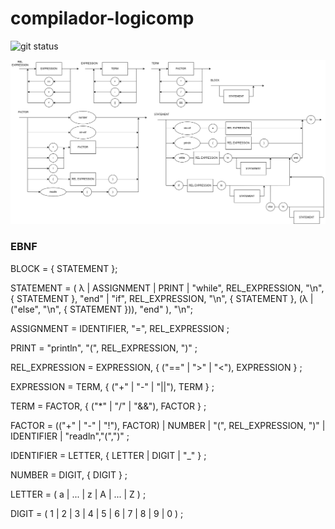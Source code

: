 # compilador-logicomp

![git status](http://3.129.230.99/svg/Vigrel/compilador-logicomp/)

![diagram](diagrama_sintatico.drawio.png)

### EBNF

BLOCK = { STATEMENT };

STATEMENT = ( 
    λ | 
    ASSIGNMENT | 
    PRINT |
    "while", REL_EXPRESSION, "\n", { STATEMENT }, "end" |
    "if", REL_EXPRESSION, "\n", { STATEMENT }, (λ | ("else", "\n", { STATEMENT })), "end"
    ),
    "\n";

ASSIGNMENT = IDENTIFIER, "=", REL_EXPRESSION ;

PRINT = "println", "(", REL_EXPRESSION, ")" ;

REL_EXPRESSION = EXPRESSION, { ("==" | ">" | "<"), EXPRESSION } ;

EXPRESSION = TERM, { ("+" | "-" | "||"), TERM } ;

TERM = FACTOR, { ("*" | "/" | "&&"), FACTOR } ;

FACTOR = (("+" | "-" | "!"), FACTOR) | NUMBER | "(", REL_EXPRESSION, ")" | IDENTIFIER | "readln","(",")" ;

IDENTIFIER = LETTER, { LETTER | DIGIT | "_" } ;

NUMBER = DIGIT, { DIGIT } ;

LETTER = ( a | ... | z | A | ... | Z ) ;

DIGIT = ( 1 | 2 | 3 | 4 | 5 | 6 | 7 | 8 | 9 | 0 ) ;